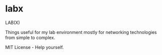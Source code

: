 # labx
LAB(X)

Things useful for my lab environment mostly for networking technologies from simple to complex.

MIT License - Help yourself.
